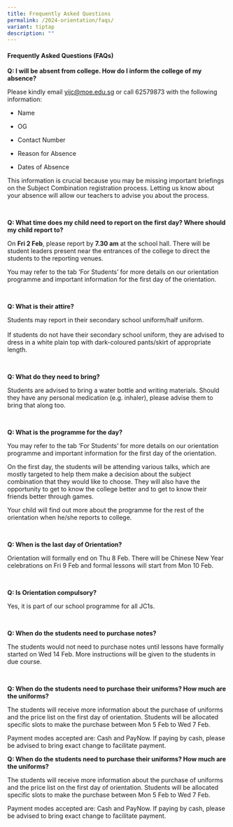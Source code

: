 ```yaml
---
title: Frequently Asked Questions
permalink: /2024-orientation/faqs/
variant: tiptap
description: ""
---
```

<h4>Frequently Asked Questions (FAQs)</h4><p></p><p><strong>Q: I will be absent from college. How do I inform the college of my absence?&nbsp;</strong></p><p>Please kindly email <a href="mailto:yijc@moe.edu.sg" rel="noopener noreferrer nofollow" target="_blank"><u>yijc@moe.edu.sg</u></a> or call 62579873 with the following information:&nbsp;</p><ul><li><p>Name</p></li><li><p>OG</p></li><li><p>Contact Number</p></li><li><p>Reason for Absence&nbsp;</p></li><li><p>Dates of Absence</p></li></ul><p>This information is crucial because you may be missing important briefings on the Subject Combination registration process. Letting us know about your absence will allow our teachers to advise you about the process.</p><p><br></p><p><strong>Q: What time does my child need to report on the first day? Where should my child report to?</strong></p><p>On <strong>Fri 2 Feb</strong>, please report by <strong>7.30 am</strong> at the school hall. There will be student leaders present near the entrances of the college to direct the students to the reporting venues.&nbsp;</p><p>You may refer to the tab ‘For Students’ for more details on our orientation programme and important information for the first day of the orientation.</p><p><br></p><p><strong>Q: What is their attire?</strong></p><p>Students may report in their secondary school uniform/half uniform.<br><br>If students do not have their secondary school uniform, they are advised to dress in a white plain top with dark-coloured pants/skirt of appropriate length.</p><p><br></p><p><strong>Q: What do they need to bring?</strong></p><p>Students are advised to bring a water bottle and writing materials. Should they have any personal medication (e.g. inhaler), please advise them to bring that along too.</p><p><br></p><p><strong>Q: What is the programme for the day?</strong></p><p>You may refer to the tab ‘For Students’ for more details on our orientation programme and important information for the first day of the orientation.</p><p>On the first day, the students will be attending various talks, which are mostly targeted to help them make a decision about the subject combination that they would like to choose. They will also have the opportunity to get to know the college better and to get to know their friends better through games.</p><p>Your child will find out more about the programme for the rest of the orientation when he/she reports to college.&nbsp;</p><p><br></p><p><strong>Q: When is the last day of Orientation?</strong></p><p>Orientation will formally end on Thu 8 Feb. There will be Chinese New Year celebrations on Fri 9 Feb and formal lessons will start from Mon 10 Feb.</p><p><br></p><p><strong>Q: Is Orientation compulsory?</strong></p><p>Yes, it is part of our school programme for all JC1s.</p><p><br></p><p><strong>Q: When do the students need to purchase notes?&nbsp;</strong></p><p>The students would not need to purchase notes until lessons have formally started on Wed 14 Feb. More instructions will be given to the students in due course.</p><p><br></p><p><strong>Q: When do the students need to purchase their uniforms? How much are the uniforms?</strong></p><p>The students will receive more information about the purchase of uniforms and the price list on the first day of orientation. Students will be allocated specific slots to make the purchase between Mon 5 Feb to Wed 7 Feb.&nbsp;</p><p>Payment modes accepted are: Cash and PayNow. If paying by cash, please be advised to bring exact change to facilitate payment.</p><p></p><p><strong>Q: When do the students need to purchase their uniforms? How much are the uniforms?</strong></p><p>The students will receive more information about the purchase of uniforms and the price list on the first day of orientation. Students will be allocated specific slots to make the purchase between Mon 5 Feb to Wed 7 Feb.&nbsp;</p><p>Payment modes accepted are: Cash and PayNow. If paying by cash, please be advised to bring exact change to facilitate payment.</p><p><br></p><p><br></p>